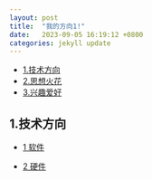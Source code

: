 ```yaml
---
layout: post
title:  "我的方向1!"
date:   2023-09-05 16:19:12 +0800
categories: jekyll update
---
```


* [1.技术方向](#1)
* [2.思想火花](#2)
* [3.兴趣爱好](#3)

<h2 id="1">1.技术方向</h2>

 * [1 软件](#1)

 * [2 硬件](#1)


[jekyll-docs]: https://jekyllrb.com/docs/home
[jekyll-gh]: https://github.com/jekyll/jekyll
[jekyll-talk]: https://talk.jekyllrb.com/

